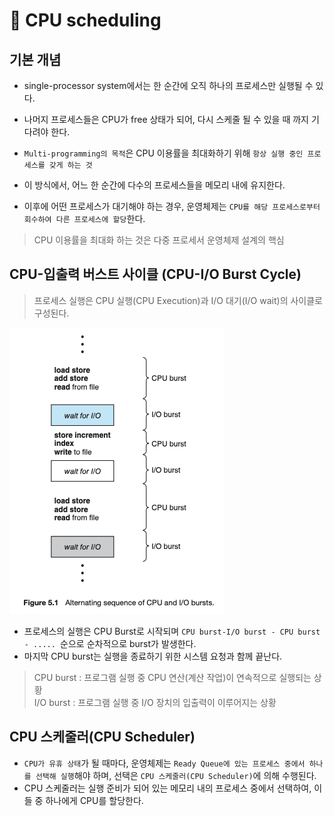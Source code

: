 # 📌 CPU scheduling 
## 기본 개념
- single-processor system에서는 한 순간에 오직 하나의 프로세스만 실행될 수 있다.
- 나머지 프로세스들은 CPU가 free 상태가 되어, 다시 스케줄 될 수 있을 때 까지 기다려야 한다.

- `Multi-programming의 목적`은 CPU 이용률을 최대화하기 위해 `항상 실행 중인 프로세스를 갖게 하는 것`
- 이 방식에서, 어느 한 순간에 다수의 프로세스들을 메모리 내에 유지한다.
- 이후에 어떤 프로세스가 대기해야 하는 경우, 운영체제는 `CPU를 해당 프로세스로부터 회수하여 다른 프로세스에 할당`한다.

>CPU 이용률을 최대화 하는 것은 다중 프로세서 운영체제 설계의 핵심

## CPU-입출력 버스트 사이클 (CPU-I/O Burst Cycle)

>프로세스 실행은 CPU 실행(CPU Execution)과 I/O 대기(I/O wait)의 사이클로 구성된다.

![alt text](img/os_sceduling_01.png)

- 프로세스의 실행은 CPU Burst로 시작되며 `CPU burst-I/O burst - CPU burst - ..... `순으로 순차적으로 burst가 발생한다.
- 마지막 CPU burst는 실행을 종료하기 위한 시스템 요청과 함께 끝난다.

>CPU burst : 프로그램 실행 중 CPU 연산(계산 작업)이 연속적으로 실행되는 상황<br>
>I/O burst : 프로그램 실행 중 I/O 장치의 입출력이 이루어지는 상황

## CPU 스케줄러(CPU Scheduler)
- `CPU가 유휴 상태`가 될 때마다, 운영체제는 `Ready Queue에 있는 프로세스 중에서 하나를 선택해 실행`해야 하며, 선택은 `CPU 스케줄러(CPU Scheduler)`에 의해 수행된다.
- CPU 스케줄러는 실행 준비가 되어 있는 메모리 내의 프로세스 중에서 선택하여, 이들 중 하나에게 CPU를 할당한다.